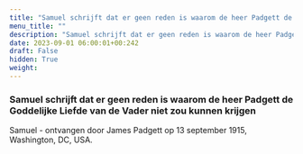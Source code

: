 ```yaml
---
title: "Samuel schrijft dat er geen reden is waarom de heer Padgett de Goddelijke Liefde van de Vader niet zou kunnen krijgen"
menu_title: ""
description: "Samuel schrijft dat er geen reden is waarom de heer Padgett de Goddelijke Liefde van de Vader niet zou kunnen krijgen"
date: 2023-09-01 06:00:01+00:242
draft: False
hidden: True
weight:
---
```

### Samuel schrijft dat er geen reden is waarom de heer Padgett de Goddelijke Liefde van de Vader niet zou kunnen krijgen

Samuel - ontvangen door James Padgett op 13 september 1915, Washington, DC, USA.
